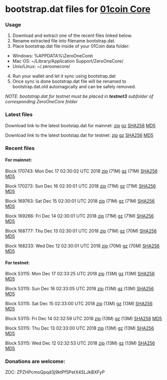 # bootstrap.dat files for [01coin Core](https://01coin.io)

### Usage

1. Download and extract one of the recent files linked below.
2. Rename extracted file into filename bootstrap.dat.
3. Place bootstrap.dat file inside of your 01Coin data folder:
 - Windows: %APPDATA%\ZeroOneCore\
 - Mac OS: ~/Library/Application Support/ZeroOneCore/
 - Unix/Linux: ~/.zeroonecore/
4. Run your wallet and let it sync using bootstrap.dat
5. Once sync is done bootstrap.dat file will be renamed to bootstrap.dat.old automagically and can be safely removed.

_NOTE: bootstrap.dat for testnet must be placed in **testnet3** subfolder of corresponding ZeroOneCore folder_

### Latest files
Download link to the latest bootstap.dat for mainnet: [zip](https://files.01coin.io/mainnet/bootstrap.dat.zip) [gz](https://files.01coin.io/mainnet/bootstrap.dat.tar.gz) [SHA256](https://files.01coin.io/mainnet/sha256.txt) [MD5](https://files.01coin.io/mainnet/md5.txt)

Download link to the latest bootstap.dat for testnet: [zip](https://files.01coin.io/testnet/bootstrap.dat.zip) [gz](https://files.01coin.io/testnet/bootstrap.dat.tar.gz) [SHA256](https://files.01coin.io/testnet/sha256.txt) [MD5](https://files.01coin.io/testnet/md5.txt)

### Recent files

#### For mainnet:

Block 170743: Mon Dec 17 02:30:02 UTC 2018 [zip](https://files.01coin.io/mainnet/2018-12-17/bootstrap.dat.zip) (71M) [gz](https://files.01coin.io/mainnet/2018-12-17/bootstrap.dat.tar.gz) (71M) [SHA256](https://files.01coin.io/mainnet/2018-12-17/sha256.txt) [MD5](https://files.01coin.io/mainnet/2018-12-17/md5.txt)

Block 170273: Sun Dec 16 02:30:01 UTC 2018 [zip](https://files.01coin.io/mainnet/2018-12-16/bootstrap.dat.zip) (71M) [gz](https://files.01coin.io/mainnet/2018-12-16/bootstrap.dat.tar.gz) (71M) [SHA256](https://files.01coin.io/mainnet/2018-12-16/sha256.txt) [MD5](https://files.01coin.io/mainnet/2018-12-16/md5.txt)

Block 169763: Sat Dec 15 02:30:01 UTC 2018 [zip](https://files.01coin.io/mainnet/2018-12-15/bootstrap.dat.zip) (71M) [gz](https://files.01coin.io/mainnet/2018-12-15/bootstrap.dat.tar.gz) (71M) [SHA256](https://files.01coin.io/mainnet/2018-12-15/sha256.txt) [MD5](https://files.01coin.io/mainnet/2018-12-15/md5.txt)

Block 169266: Fri Dec 14 02:30:01 UTC 2018 [zip](https://files.01coin.io/mainnet/2018-12-14/bootstrap.dat.zip) (71M) [gz](https://files.01coin.io/mainnet/2018-12-14/bootstrap.dat.tar.gz) (71M) [SHA256](https://files.01coin.io/mainnet/2018-12-14/sha256.txt) [MD5](https://files.01coin.io/mainnet/2018-12-14/md5.txt)

Block 168777: Thu Dec 13 02:30:01 UTC 2018 [zip](https://files.01coin.io/mainnet/2018-12-13/bootstrap.dat.zip) (71M) [gz](https://files.01coin.io/mainnet/2018-12-13/bootstrap.dat.tar.gz) (70M) [SHA256](https://files.01coin.io/mainnet/2018-12-13/sha256.txt) [MD5](https://files.01coin.io/mainnet/2018-12-13/md5.txt)

Block 168233: Wed Dec 12 02:30:01 UTC 2018 [zip](https://files.01coin.io/mainnet/2018-12-12/bootstrap.dat.zip) (70M) [gz](https://files.01coin.io/mainnet/2018-12-12/bootstrap.dat.tar.gz) (70M) [SHA256](https://files.01coin.io/mainnet/2018-12-12/sha256.txt) [MD5](https://files.01coin.io/mainnet/2018-12-12/md5.txt)


#### For testnet:

Block 53115: Mon Dec 17 02:33:25 UTC 2018 [zip](https://files.01coin.io/testnet/2018-12-17/bootstrap.dat.zip) (13M) [gz](https://files.01coin.io/testnet/2018-12-17/bootstrap.dat.tar.gz) (13M) [SHA256](https://files.01coin.io/testnet/2018-12-17/sha256.txt) [MD5](https://files.01coin.io/testnet/2018-12-17/md5.txt)

Block 53115: Sun Dec 16 02:33:05 UTC 2018 [zip](https://files.01coin.io/testnet/2018-12-16/bootstrap.dat.zip) (13M) [gz](https://files.01coin.io/testnet/2018-12-16/bootstrap.dat.tar.gz) (13M) [SHA256](https://files.01coin.io/testnet/2018-12-16/sha256.txt) [MD5](https://files.01coin.io/testnet/2018-12-16/md5.txt)

Block 53115: Sat Dec 15 02:33:00 UTC 2018 [zip](https://files.01coin.io/testnet/2018-12-15/bootstrap.dat.zip) (13M) [gz](https://files.01coin.io/testnet/2018-12-15/bootstrap.dat.tar.gz) (13M) [SHA256](https://files.01coin.io/testnet/2018-12-15/sha256.txt) [MD5](https://files.01coin.io/testnet/2018-12-15/md5.txt)

Block 53115: Fri Dec 14 02:32:59 UTC 2018 [zip](https://files.01coin.io/testnet/2018-12-14/bootstrap.dat.zip) (13M) [gz](https://files.01coin.io/testnet/2018-12-14/bootstrap.dat.tar.gz) (13M) [SHA256](https://files.01coin.io/testnet/2018-12-14/sha256.txt) [MD5](https://files.01coin.io/testnet/2018-12-14/md5.txt)

Block 53115: Thu Dec 13 02:33:00 UTC 2018 [zip](https://files.01coin.io/testnet/2018-12-13/bootstrap.dat.zip) (13M) [gz](https://files.01coin.io/testnet/2018-12-13/bootstrap.dat.tar.gz) (13M) [SHA256](https://files.01coin.io/testnet/2018-12-13/sha256.txt) [MD5](https://files.01coin.io/testnet/2018-12-13/md5.txt)

Block 53115: Wed Dec 12 02:32:53 UTC 2018 [zip](https://files.01coin.io/testnet/2018-12-12/bootstrap.dat.zip) (13M) [gz](https://files.01coin.io/testnet/2018-12-12/bootstrap.dat.tar.gz) (13M) [SHA256](https://files.01coin.io/testnet/2018-12-12/sha256.txt) [MD5](https://files.01coin.io/testnet/2018-12-12/md5.txt)


### Donations are welcome:

ZOC: ZPZHPcmoQpqd3j9ktPf5PetX4SLJkBXFyP

